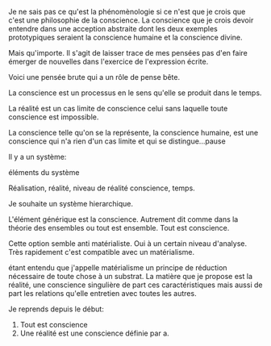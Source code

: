 Je ne sais pas ce qu'est la phénomènologie si ce n'est que je crois que c'est une philosophie de la conscience. La conscience que je crois devoir entendre dans une acception abstraite dont les deux exemples prototypiques seraient la conscience humaine et la conscience divine.

Mais qu'importe. Il s'agit de laisser trace de mes pensées pas d'en faire émerger de nouvelles dans l'exercice de l'expression écrite.

Voici une pensée brute qui a un rôle de pense bête.

La conscience est un processus en le sens qu'elle se produit dans le temps.

La réalité est un cas limite de conscience celui sans laquelle toute conscience est impossible.

La conscience telle qu'on se la représente, la conscience humaine, est une conscience qui n'a rien d'un cas limite et qui se distingue...pause

Il y a un système:

éléments du système

Réalisation, réalité, niveau de réalité
conscience, temps.

Je souhaite un système hierarchique.

L'élément générique est la conscience. Autrement dit comme dans la théorie des ensembles ou tout est ensemble. Tout est conscience.

Cette option semble anti matérialiste. Oui à un certain niveau d'analyse. Très rapidement c'est compatible avec un matérialisme.

étant entendu que j'appelle matérialisme un principe de réduction nécessaire de toute chose à un substrat. La matière que je propose est la réalité, une conscience singulière de part ces caractéristiques mais aussi de part les relations qu'elle entretien avec toutes les autres.

Je reprends depuis le début:

1. Tout est conscience
2. Une réalité est une conscience définie par
  a.
